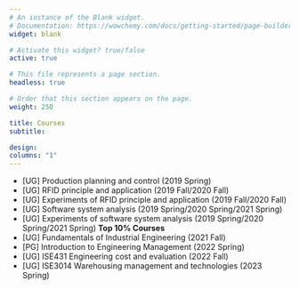 ```yaml
---
# An instance of the Blank widget.
# Documentation: https://wowchemy.com/docs/getting-started/page-builder/
widget: blank

# Activate this widget? true/false
active: true

# This file represents a page section.
headless: true

# Order that this section appears on the page.
weight: 250

title: Courses
subtitle: 

design:
columns: "1"
---
```


- [UG] Production planning and control (2019 Spring)
- [UG] RFID principle and application (2019 Fall/2020 Fall)
- [UG] Experiments of RFID principle and application (2019 Fall/2020 Fall)
- [UG] Software system analysis (2019 Spring/2020 Spring/2021 Spring)
- [UG] Experiments of software system analysis (2019 Spring/2020 Spring/2021 Spring) **Top 10% Courses**
- [UG] Fundamentals of Industrial Engineering (2021 Fall)
- [PG] Introduction to Engineering Management (2022 Spring)
- [UG] ISE431 Engineering cost and evaluation (2022 Fall)
- [UG] ISE3014 Warehousing management and technologies (2023 Spring)
